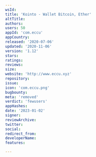 ```yaml
---
wsId: 
title: 'Kointo - Wallet Bitcoin, Ether'
altTitle: 
authors: 
users: 50
appId: 'com.eccu'
appCountry: 
released: '2020-07-06'
updated: '2020-11-06'
version: '1.12'
stars: 
ratings: 
reviews: 
size: 
website: 'http://www.eccu.xyz'
repository: 
issue: 
icon: 'com.eccu.png'
bugbounty: 
meta: 'removed'
verdict: 'fewusers'
appHashes: 
date: '2023-01-02'
signer: 
reviewArchive: 
twitter: 
social: 
redirect_from: 
developerName: 
features: 

---
```


